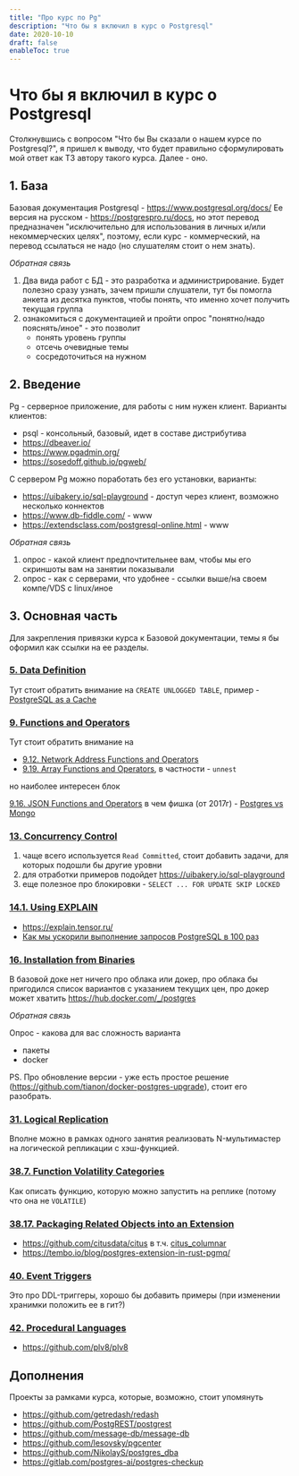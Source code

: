 ```yaml
---
title: "Про курс по Pg"
description: "Что бы я включил в курс о Postgresql"
date: 2020-10-10
draft: false
enableToc: true
---
```


# Что бы я включил в курс о Postgresql

Столкнувшись с вопросом "Что бы Вы сказали о нашем курсе по Postgresql?", я пришел к выводу, что будет правильно сформулировать мой ответ как ТЗ автору такого курса. Далее - оно.

## 1. База

Базовая документация Postgresql - https://www.postgresql.org/docs/
Ее версия на русском - https://postgrespro.ru/docs, но этот перевод предназначен "исключительно для использования в личных и/или некоммерческих целях", поэтому, если курс - коммерческий, на перевод ссылаться не надо (но слушателям стоит о нем знать).

_Обратная связь_

1. Два вида работ с БД - это разработка и администрирование. Будет полезно сразу узнать, зачем пришли слушатели, тут бы помогла анкета из десятка пунктов, чтобы понять, что именно хочет получить текущая группа
2. ознакомиться с документацией и пройти опрос "понятно/надо пояснять/иное" - это позволит
    - понять уровень группы
    - отсечь очевидные темы
    - сосредоточиться на нужном

## 2. Введение

Pg - серверное приложение, для работы с ним нужен клиент. Варианты клиентов:

- psql - консольный, базовый, идет в составе дистрибутива
- <https://dbeaver.io/>
- <https://www.pgadmin.org/>
- <https://sosedoff.github.io/pgweb/>

С сервером Pg можно поработать без его установки, варианты:

- https://uibakery.io/sql-playground - доступ через клиент, возможно несколько коннектов
- https://www.db-fiddle.com/ - www
- https://extendsclass.com/postgresql-online.html - www

_Обратная связь_

1. опрос - какой клиент предпочтительнее вам, чтобы мы его скриншоты вам на занятии показывали
2. опрос - как с серверами, что удобнее - ссылки выше/на своем компе/VDS с linux/иное

## 3. Основная часть

Для закрепления привязки курса к Базовой документации, темы я бы оформил как ссылки на ее разделы.

### [5. Data Definition](https://www.postgresql.org/docs/current/ddl.html)

Тут стоит обратить внимание на `CREATE UNLOGGED TABLE`, пример - [PostgreSQL as a Cache](https://martinheinz.dev/blog/105)

### [9. Functions and Operators](https://www.postgresql.org/docs/current/functions.html)

Тут стоит обратить внимание на

* [9.12. Network Address Functions and Operators](https://www.postgresql.org/docs/current/functions-net.html)
* [9.19. Array Functions and Operators](https://www.postgresql.org/docs/current/functions-array.html), в частности - `unnest`

но наиболее интересен блок

[9.16. JSON Functions and Operators](https://www.postgresql.org/docs/current/functions-json.html)
в чем фишка (от 2017г) - [Postgres vs Mongo](https://www.youtube.com/watch?v=SNzOZKvFZ68)

### [13. Concurrency Control](https://www.postgresql.org/docs/current/mvcc.html)

1. чаще всего используется `Read Committed`, стоит добавить задачи, для которых подошли бы другие уровни
2. для отработки примеров подойдет https://uibakery.io/sql-playground
3. еще полезное про блокировки - `SELECT ... FOR UPDATE SKIP LOCKED`

### [14.1. Using EXPLAIN](https://www.postgresql.org/docs/current/using-explain.html)

* https://explain.tensor.ru/
* [Как мы ускорили выполнение запросов PostgreSQL в 100 раз](https://habr.com/ru/companies/cloud_mts/articles/659455/)

### [16. Installation from Binaries](https://www.postgresql.org/docs/current/install-binaries.html)

В базовой доке нет ничего про облака или докер, про облака бы пригодился список вариантов с указанием текущих цен, про докер может хватить <https://hub.docker.com/_/postgres>

_Обратная связь_

Опрос - какова для вас сложность варианта

- пакеты
- docker

PS. Про обновление версии - уже есть простое решение (https://github.com/tianon/docker-postgres-upgrade), стоит его разобрать.

### [31. Logical Replication](https://www.postgresql.org/docs/current/logical-replication.html)

Вполне можно в рамках одного занятия реализовать N-мультимастер на логической репликации с хэш-функцией.

### [38.7. Function Volatility Categories](https://www.postgresql.org/docs/current/xfunc-volatility.html)

Как описать функцию, которую можно запустить на реплике (потому что она не `VOLATILE`)

### [38.17. Packaging Related Objects into an Extension](https://www.postgresql.org/docs/current/extend-extensions.html)

* https://github.com/citusdata/citus в т.ч. [citus_columnar](https://github.com/citusdata/citus/issues/7189)
* https://tembo.io/blog/postgres-extension-in-rust-pgmq/

### [40. Event Triggers](https://www.postgresql.org/docs/current/event-triggers.html)

Это про DDL-триггеры, хорошо бы добавить примеры (при изменении хранимки положить ее в гит?)

### [42. Procedural Languages](https://www.postgresql.org/docs/current/xplang.html)

* https://github.com/plv8/plv8

## Дополнения

Проекты за рамками курса, которые, возможно, стоит упомянуть

* https://github.com/getredash/redash
* https://github.com/PostgREST/postgrest
* https://github.com/message-db/message-db
* https://github.com/lesovsky/pgcenter
* https://github.com/NikolayS/postgres_dba
* https://gitlab.com/postgres-ai/postgres-checkup